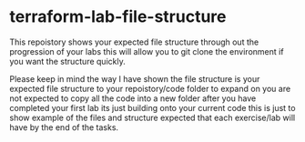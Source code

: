 # terraform-lab-file-structure
This repoistory shows your expected file structure through out the progression of your labs this will allow you to git clone the environment if you want the structure quickly.

Please keep in mind the way I have shown the file structure is your expected file structure to your repoistory/code folder to expand on you are not expected to copy all the code into a new folder after you have completed your first lab its just building onto your current code this is just to show example of the files and structure expected that each exercise/lab will have by the end of the tasks.
